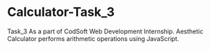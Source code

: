 # Calculator-Task_3

Task_3 As a part of CodSoft Web Development Internship.
Aesthetic Calculator performs arithmetic operations using JavaScript.
